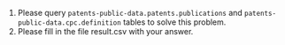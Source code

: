 1. Please query `patents-public-data.patents.publications` and `patents-public-data.cpc.definition` tables to solve this problem.
2. Please fill in the file result.csv with your answer.
